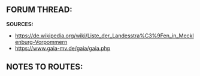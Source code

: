 ﻿**FORUM THREAD:**
- 


**SOURCES:**
- https://de.wikipedia.org/wiki/Liste_der_Landesstra%C3%9Fen_in_Mecklenburg-Vorpommern
- https://www.gaia-mv.de/gaia/gaia.php


**NOTES TO ROUTES:**
-